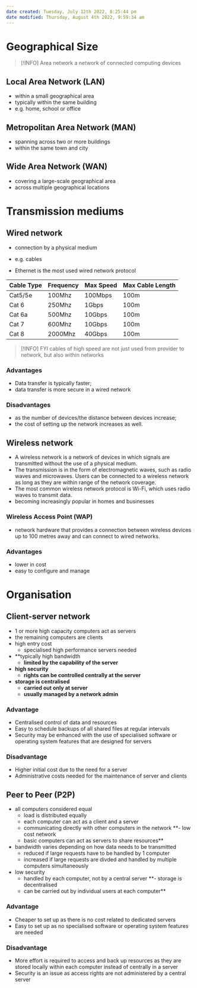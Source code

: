 ```yaml
---
date created: Tuesday, July 12th 2022, 8:25:44 pm
date modified: Thursday, August 4th 2022, 9:59:34 am
---
```


# Geographical Size

> [!INFO] Area network
> a network of connected computing devices

## Local Area Network (LAN)

- within a small geographical area
- typically within the same building
- e.g. home, school or office

## Metropolitan Area Network (MAN)

- spanning across two or more buildings
- within the same town and city

## Wide Area Network (WAN)

- covering a large-scale geographical area
- across multiple geographical locations

# Transmission mediums

## Wired network

- connection by a physical medium
- e.g. cables

- Ethernet is the most used wired network protocol

| Cable Type | Frequency | Max Speed | Max Cable Length |
| ---------- | --------- | --------- | ---------------- |
| Cat5/5e    | 100Mhz    | 100Mbps   | 100m             |
| Cat 6      | 250Mhz    | 1Gbps     | 100m             |
| Cat 6a     | 500Mhz    | 10Gbps    | 100m             |
| Cat 7      | 600Mhz    | 10Gbps    | 100m             |
| Cat 8      | 2000Mhz   | 40Gbps    | 100m             |
> [!INFO] FYI
> cables of high speed are not just used from provider to network, but also within networks

### Advantages

- Data transfer is typically faster;
- data transfer is more secure in a wired network

### Disadvantages

- as the number of devices/the distance between devices increase;
- the cost of setting up the network increases as well.

## Wireless network

- A wireless network is a network of devices in which signals are transmitted without the use of a physical medium. 
- The transmission is in the form of electromagnetic waves, such as radio waves and microwaves. Users can be connected to a wireless network as long as they are within range of the network coverage.
- The most common wireless network protocol is Wi-Fi, which uses radio waves to transmit data.
- becoming increasingly popular in homes and businesses

### Wireless Access Point (WAP)

- network hardware that provides a connection between wireless devices up to 100 metres away and can connect to wired networks.

### Advantages

- lower in cost
- easy to configure and manage

# Organisation

## Client-server network

- 1 or more high capacity computers act as servers
- the remaining computers are clients
- high entry cost
	- specialised high performance servers needed
- **typically high bandwidth
	- **limited by the capability of the server**
- **high security**
	- **rights can be controlled centrally at the server**
- **storage is centralised**
	- **carried out only at server**
	- **usually managed by a network admin**

### Advantage

- Centralised control of data and resources
- Easy to schedule backups of all shared files at regular intervals
- Security may be enhanced with the use of specialised software or operating system features that are designed for servers

### Disadvantage

- Higher initial cost due to the need for a server
- Administrative costs needed for the maintenance of server and clients

## Peer to Peer (P2P)

- all computers considered equal
	- load is distributed equally
	- each computer can act as a client and a server
	- communicating directly with other computers in the network
**- low cost network
	- basic computers can act as servers to share resources**
- bandwidth varies depending on how data needs to be transmitted
	- reduced if large requests have to be handled by 1 computer
	- increased if large requests are divded and handled by multiple computers simultaneously
- low security
	- handled by each computer, not by a central server
**- storage is decentralised 
	- can be carried out by individual users at each computer**

### Advantage

- Cheaper to set up as there is no cost related to dedicated servers
- Easy to set up as no specialised software or operating system features are needed

### Disadvantage

- More effort is required to access and back up resources as they are stored locally within each computer instead of centrally in a server
- Security is an issue as access rights are not administered by a central server
